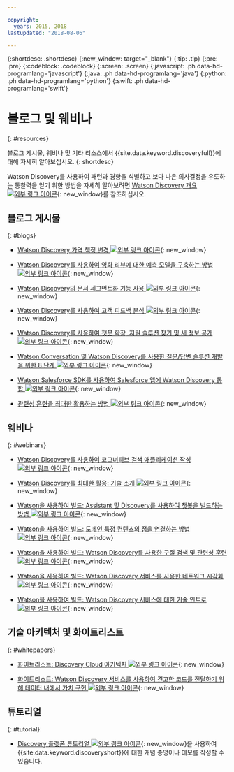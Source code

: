 ```yaml
---

copyright:
  years: 2015, 2018
lastupdated: "2018-08-06"

---
```


{:shortdesc: .shortdesc}
{:new_window: target="_blank"}
{:tip: .tip}
{:pre: .pre}
{:codeblock: .codeblock}
{:screen: .screen}
{:javascript: .ph data-hd-programlang='javascript'}
{:java: .ph data-hd-programlang='java'}
{:python: .ph data-hd-programlang='python'}
{:swift: .ph data-hd-programlang='swift'}

# 블로그 및 웨비나
{: #resources}

블로그 게시물, 웨비나 및 기타 리소스에서 {{site.data.keyword.discoveryfull}}에 대해 자세히 알아보십시오.
{: shortdesc}

Watson Discovery를 사용하여 패턴과 경향을 식별하고 보다 나은 의사결정을 유도하는 통찰력을 얻기 위한 방법을 자세히 알아보려면 [Watson Discovery 개요 ![외부 링크 아이콘](../../icons/launch-glyph.svg "외부 링크 아이콘")](http://ibm.biz/wds_architecture){: new_window}를 참조하십시오.

## 블로그 게시물
{: #blogs}

- [Watson Discovery 가격 책정 변경 ![외부 링크 아이콘](../../icons/launch-glyph.svg "외부 링크 아이콘")](https://www.ibm.com/blogs/bluemix/2018/06/pricing-changes-watson-discovery/){: new_window}

- [Watson Discovery를 사용하여 영화 리뷰에 대한 예측 모델을 구축하는 방법 ![외부 링크 아이콘](../../icons/launch-glyph.svg "외부 링크 아이콘")](https://www.topcoder.com/blog/how-ibm-discovery-can-be-used-to-build-prediction-models-for-movie-reviews/){: new_window}

- [Watson Discovery의 문서 세그먼트화 기능 사용 ![외부 링크 아이콘](../../icons/launch-glyph.svg "외부 링크 아이콘")](https://medium.com/ibm-watson/using-ibm-watson-discoverys-new-document-segmentation-feature-7a58b44d32c2){: new_window}

- [Watson Discovery를 사용하여 고객 피드백 분석 ![외부 링크 아이콘](../../icons/launch-glyph.svg "외부 링크 아이콘")](https://developer.ibm.com/code/2018/04/02/analyzing-customer-feedback-watson-discovery/){: new_window}

- [Watson Discovery를 사용하여 챗봇 확장, 지원 솔루션 찾기 및 새 정보 공개 ![외부 링크 아이콘](../../icons/launch-glyph.svg "외부 링크 아이콘")](https://developer.ibm.com/dwblog/2018/watson-discovery-customer-support/){: new_window}

- [Watson Conversation 및 Watson Discovery를 사용한 질문/답변 솔루션 개발을 위한 8 단계 ![외부 링크 아이콘](../../icons/launch-glyph.svg "외부 링크 아이콘")](https://developer.ibm.com/dwblog/2017/best-practices-developing-question-answer-solutions-watson-conversation-discovery/){: new_window}

- [Watson Salesforce SDK를 사용하여 Salesforce 앱에 Watson Discovery 통합 ![외부 링크 아이콘](../../icons/launch-glyph.svg "외부 링크 아이콘")](https://developer.ibm.com/dwblog/2017/watson-discovery-apex-sdk-salesforce/){: new_window}

- [관련성 훈련을 최대한 활용하는 방법 ![외부 링크 아이콘](../../icons/launch-glyph.svg "외부 링크 아이콘")](https://developer.ibm.com/dwblog/2017/get-relevancy-training/){: new_window}

## 웨비나
{: #webinars}

- [Watson Discovery를 사용하여 코그너티브 검색 애플리케이션 작성 ![외부 링크 아이콘](../../icons/launch-glyph.svg "외부 링크 아이콘")](https://youtu.be/rlWvyV7vGc8){: new_window}

- [Watson Discovery를 최대한 활용: 기술 소개 ![외부 링크 아이콘](../../icons/launch-glyph.svg "외부 링크 아이콘")](https://youtu.be/icg-FrywTbk){: new_window}

- [Watson을 사용하여 빌드: Assistant 및 Discovery를 사용하여 챗봇을 빌드하는 방법 ![외부 링크 아이콘](../../icons/launch-glyph.svg "외부 링크 아이콘")](https://www.youtube.com/watch?v=0zMM0lfIdnI&list=PLZDyxLlNKRY_GJskIreh9sQgExJ4z8oZO&index=7&t=0s){: new_window}

- [Watson을 사용하여 빌드: 도메인 특정 컨텐츠의 점을 연결하는 방법 ![외부 링크 아이콘](../../icons/launch-glyph.svg "외부 링크 아이콘")](https://www.youtube.com/watch?v=iZcO0pAHYlE&list=PLZDyxLlNKRY_GJskIreh9sQgExJ4z8oZO&index=8&t=0s){: new_window}

- [Watson을 사용하여 빌드: Watson Discovery를 사용한 구절 검색 및 관련성 훈련 ![외부 링크 아이콘](../../icons/launch-glyph.svg "외부 링크 아이콘")](https://www.youtube.com/watch?v=8BiuQKPQZJk&list=PLZDyxLlNKRY_GJskIreh9sQgExJ4z8oZO&index=9&t=0s){: new_window}

- [Watson을 사용하여 빌드: Watson Discovery 서비스를 사용한 네트워크 시각화 ![외부 링크 아이콘](../../icons/launch-glyph.svg "외부 링크 아이콘")](https://www.youtube.com/watch?v=pcNwV9prfmY&list=PLZDyxLlNKRY_GJskIreh9sQgExJ4z8oZO&index=10&t=0s){: new_window}

- [Watson을 사용하여 빌드: Watson Discovery 서비스에 대한 기술 인트로 ![외부 링크 아이콘](../../icons/launch-glyph.svg "외부 링크 아이콘")](https://www.youtube.com/watch?v=FikHwoJ6_FE&list=PLZDyxLlNKRY_GJskIreh9sQgExJ4z8oZO&index=11&t=417s){: new_window}

## 기술 아키텍처 및 화이트리스트
{: #whitepapers}

- [화이트리스트: Discovery Cloud 아키텍처 ![외부 링크 아이콘](../../icons/launch-glyph.svg "외부 링크 아이콘")](http://ibm.biz/discovery_advantage_paper){: new_window}

- [화이트리스트: Watson Discovery 서비스를 사용하여 견고한 코드를 전달하기 위해 데이터 내에서 가치 구현 ![외부 링크 아이콘](../../icons/launch-glyph.svg "외부 링크 아이콘")](https://www.ibm.com/watson/whitepaper/discovery/){: new_window}

## 튜토리얼
{: #tutorial}

- [Discovery 플랫폼 튜토리얼 ![외부 링크 아이콘](../../icons/launch-glyph.svg "외부 링크 아이콘")](https://www.ibm.com/cloud/garage/tutorials/ibm-watson-ilab-demos/discovery-platform-tutorial/){: new_window}을 사용하여 {{site.data.keyword.discoveryshort}}에 대한 개념 증명이나 데모를 작성할 수 있습니다.
